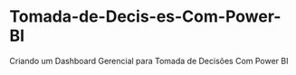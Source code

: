 # Tomada-de-Decis-es-Com-Power-BI
Criando um Dashboard Gerencial para Tomada de Decisões Com Power BI
